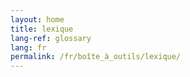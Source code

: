 ```yaml
---
layout: home
title: lexique
lang-ref: glossary
lang: fr
permalink: /fr/boîte_à_outils/lexique/
---
```

